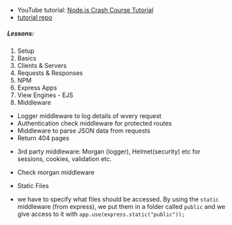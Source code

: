 - YouTube tutorial: [Node.js Crash Course Tutorial](https://www.youtube.com/playlist?list=PL4cUxeGkcC9jsz4LDYc6kv3ymONOKxwBU)
- [tutorial repo](https://github.com/iamshaunjp/node-crash-course)

##### Lessons:

1. Setup
2. Basics
3. Clients & Servers
4. Requests & Responses
5. NPM
6. Express Apps
7. View Engines - EJS
8. Middleware

- Logger middleware to log details of wvery request
- Authentication check middleware for protected routes
- Middleware to parse JSON data from requests
- Return 404 pages

* 3rd party middleware: Morgan (logger), Helmet(security) etc for sessions, cookies, validation etc.

- Check morgan middleware

* Static Files

- we have to specify what files should be accessed. By using the `static` middleware (from express), we put them in a folder called `public` and we give access to it with `app.use(express.static("public"));`
